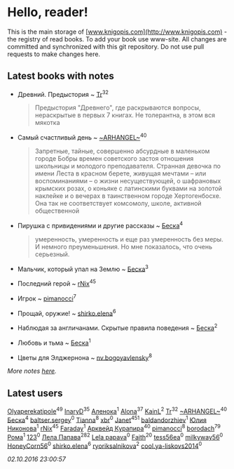 # Hello, reader!
This is the main storage of [www.knigopis.com](http://www.knigopis.com) - the registry of read books.
To add your book use www-site. All changes are committed and synchronized with this git repository.
Do not use pull requests to make changes here.


## Latest books with notes
* Древний. Предыстория ~ [Tr](users/122/12282474-vkontakte)<sup>32</sup>
    > Предыстория "Древнего", где раскрываются вопросы, нераскрытые в первых 7 книгах. Не толерантна, в этом вся мякотка

* Самый счастливый день ~ [~ARHANGEL~](users/642/64251996-vkontakte)<sup>40</sup>
    > Запретные, тайные, совершенно абсурдные в маленьком городе Бобры времен советского застоя отношения школьницы и молодого преподавателя. Странная девочка по имени Леста в красном берете, живущая мечтами – или воспоминаниями – о жизни несуществующей, о шафрановых крымских розах, о коньяке с латинскими буквами на золотой наклейке и о вечерах в таинственном городе Хертогенбосхе. Она так не соответствует комсомолу, школе, активной общественной

* Пирушка с привидениями и другие рассказы ~ [Беска](users/157/1577468-vkontakte)<sup>4</sup>
    > умеренность, умеренность и еще раз умеренность без меры. И немного преуменьшения. Но мне показалось, что очень серьезный.

* Мальчик, который упал на Землю ~ [Беска](users/157/1577468-vkontakte)<sup>3</sup>

* Последний герой ~ [rNix](users/115/115622071-twitter)<sup>45</sup>

* Игрок ~ [pimanocci](users/117/117124011531379579265-google)<sup>7</sup>

* Прощай, оружие! ~ [shirko.elena](users/100/100001858801764-facebook)<sup>6</sup>

* Наблюдая за англичанами. Скрытые правила поведения ~ [Беска](users/157/1577468-vkontakte)<sup>2</sup>

* Любовь и тьма ~ [Беска](users/157/1577468-vkontakte)<sup>1</sup>

* Цветы для Элджернона ~ [nv.bogoyavlensky](users/219/2193824-vkontakte)<sup>8</sup>


_More notes [here](latest_books_with_notes.md)._


## Latest users
[Olyaperekatipole](users/123/1236741-vkontakte)<sup>49</sup> 
[InaryD](users/562/56228374-vkontakte)<sup>35</sup> 
[Аленока](users/785/785973-vkontakte)<sup>1</sup> 
[Alona](users/320/320700111602997-facebook)<sup>37</sup> 
[KainL](users/101/101713933759900735497-google)<sup>2</sup> 
[Tr](users/122/12282474-vkontakte)<sup>32</sup> 
[~ARHANGEL~](users/642/64251996-vkontakte)<sup>40</sup> 
[Беска](users/157/1577468-vkontakte)<sup>4</sup> 
[baltser.sergey](users/112/11235393-vkontakte)<sup>0</sup> 
[Tianna](users/108/108107916628702171952-google)<sup>8</sup> 
[xbr](users/803/803172-yandex)<sup>0</sup> 
[Janet](users/205/20565064-vkontakte)<sup>451</sup> 
[baldandorzhiev](users/133/13354008-vkontakte)<sup>1</sup> 
[Юлия Никонова](users/176/17607331280625977789-mailru)<sup>1</sup> 
[rNix](users/115/115622071-twitter)<sup>45</sup> 
[Faraday](users/108/108020284314426829678-google)<sup>1</sup> 
[Арквейд Курапира](users/278/278072338-vkontakte)<sup>40</sup> 
[pimanocci](users/117/117124011531379579265-google)<sup>8</sup> 
[borodach](users/157/15706320-vkontakte)<sup>79</sup> 
[Рома](users/798/798202600285063-facebook)<sup>1</sup> 
[123](users/106/106674199062759217064-google)<sup>0</sup> 
[Лела Папава](users/761/76187635-vkontakte)<sup>282</sup> 
[Lela papava](users/281/281023294-vkontakte)<sup>0</sup> 
[Faith](users/112/112366191289808901180-google)<sup>20</sup> 
[tess56ea](users/163/163745873-yandex)<sup>0</sup> 
[milkyway56](users/170/170115130-vkontakte)<sup>0</sup> 
[HoneyCorn56](users/306/306486763060595-facebook)<sup>0</sup> 
[shirko.elena](users/100/100001858801764-facebook)<sup>6</sup> 
[ryoriksalnikova](users/146/1468945706465629-facebook)<sup>2</sup> 
[cool.ya-liskovs2014](users/205/205137113-yandex)<sup>0</sup> 


_02.10.2016 23:00:57_

